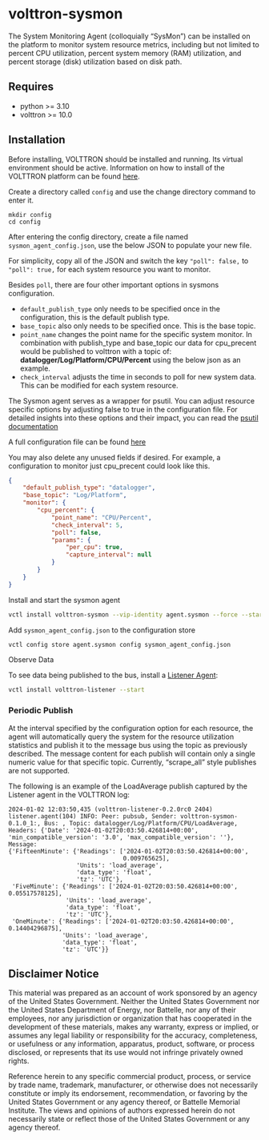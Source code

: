 # volttron-sysmon

The System Monitoring Agent (colloquially “SysMon”) can be installed on the platform to monitor system resource metrics,
including but not limited to percent CPU utilization, percent system memory (RAM) utilization, and percent storage (disk) utilization based
on disk path.

## Requires

* python >= 3.10
* volttron >= 10.0

## Installation

Before installing, VOLTTRON should be installed and running.  Its virtual environment should be active.
Information on how to install of the VOLTTRON platform can be found
[here](https://github.com/eclipse-volttron/volttron-core).

Create a directory called `config` and use the change directory command to enter it.

```shell
mkdir config
cd config
```

After entering the config directory, create a file named `sysmon_agent_config.json`, use the below JSON to populate your new file.

For simplicity, copy all of the JSON and switch the key `"poll": false,` to `"poll": true,` for each system resource you want to monitor.

Besides `poll`, there are four other important options in sysmons configuration.

- `default_publish_type` only needs to be specified once in the configuration, this is the default publish type.
- `base_topic` also only needs to be specified once. This is the base topic.
- `point_name` changes the point name for the specific system monitor. In combination with publish_type and base_topic our data for cpu_precent would be published to volttron with a topic of: **datalogger/Log/Platform/CPU/Percent** using the below json as an example.
- `check_interval` adjusts the time in seconds to poll for new system data. This can be modified for each system resource.

The Sysmon agent serves as a wrapper for psutil. You can adjust resource specific options by adjusting false to true in the configuration file. For detailed insights into these options and their impact, you can read the [psutil documentation](https://psutil.readthedocs.io/en/latest/)

A full configuration file can be found [here](sysmon_agent_config.json)

</details>
You may also delete any unused fields if desired. For example, a configuration to monitor just cpu_precent could look like this.

```json
{
    "default_publish_type": "datalogger",
    "base_topic": "Log/Platform",
    "monitor": {
        "cpu_percent": {
            "point_name": "CPU/Percent",
            "check_interval": 5,
            "poll": false,
            "params": {
                "per_cpu": true,
                "capture_interval": null
            }
        }
    }
}
```

Install and start the sysmon agent

```bash
vctl install volttron-sysmon --vip-identity agent.sysmon --force --start
```

Add `sysmon_agent_config.json` to the configuration store

```bash
vctl config store agent.sysmon config sysmon_agent_config.json
```

Observe Data

To see data being published to the bus, install a [Listener Agent](https://pypi.org/project/volttron-listener/):

```bash
vctl install volttron-listener --start
```

### Periodic Publish

At the interval specified by the configuration option for each resource, the agent will automatically query the system
for the resource utilization statistics and publish it to the message bus using the topic as previously described.  The
message content for each publish will contain only a single numeric value for that specific topic.  Currently,
“scrape_all” style publishes are not supported.

The following is an example of the LoadAverage publish captured by the Listener agent in the VOLTTRON log:

```log
2024-01-02 12:03:50,435 (volttron-listener-0.2.0rc0 2404) listener.agent(104) INFO: Peer: pubsub, Sender: volttron-sysmon-0.1.0_1:, Bus: , Topic: datalogger/Log/Platform/CPU/LoadAverage, Headers: {'Date': '2024-01-02T20:03:50.426814+00:00', 'min_compatible_version': '3.0', 'max_compatible_version': ''}, Message:
{'FifteenMinute': {'Readings': ['2024-01-02T20:03:50.426814+00:00',
                                0.009765625],
                   'Units': 'load_average',
                   'data_type': 'float',
                   'tz': 'UTC'},
 'FiveMinute': {'Readings': ['2024-01-02T20:03:50.426814+00:00', 0.05517578125],
                'Units': 'load_average',
                'data_type': 'float',
                'tz': 'UTC'},
 'OneMinute': {'Readings': ['2024-01-02T20:03:50.426814+00:00', 0.14404296875],
               'Units': 'load_average',
               'data_type': 'float',
               'tz': 'UTC'}}
```

## Disclaimer Notice

This material was prepared as an account of work sponsored by an agency of the
United States Government.  Neither the United States Government nor the United
States Department of Energy, nor Battelle, nor any of their employees, nor any
jurisdiction or organization that has cooperated in the development of these
materials, makes any warranty, express or implied, or assumes any legal
liability or responsibility for the accuracy, completeness, or usefulness or any
information, apparatus, product, software, or process disclosed, or represents
that its use would not infringe privately owned rights.

Reference herein to any specific commercial product, process, or service by
trade name, trademark, manufacturer, or otherwise does not necessarily
constitute or imply its endorsement, recommendation, or favoring by the United
States Government or any agency thereof, or Battelle Memorial Institute. The
views and opinions of authors expressed herein do not necessarily state or
reflect those of the United States Government or any agency thereof.

